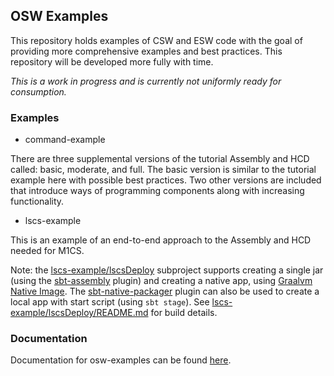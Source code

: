## OSW Examples
This repository holds examples of CSW and ESW code with the goal of providing more comprehensive examples 
and best practices. This repository will be developed more fully with time.

*This is a work in progress and is currently not uniformly ready for consumption.*

### Examples

* command-example

There are three supplemental versions of the tutorial Assembly and HCD called: basic, moderate, and full. The
basic version is similar to the tutorial example here with possible best practices. Two other versions are included that introduce
ways of programming components along with increasing functionality.

* lscs-example

This is an example of an end-to-end approach to the Assembly and HCD needed for M1CS.

Note: the [lscs-example/lscsDeploy](lscs-example/lscsDeploy) subproject supports creating
a single jar (using the [sbt-assembly](https://github.com/sbt/sbt-assembly) plugin) and
creating a native app, using [Graalvm Native Image](https://www.graalvm.org/). 
The [sbt-native-packager](https://github.com/sbt/sbt-native-packager) plugin can also be used
to create a local app with start script (using `sbt stage`).
See [lscs-example/lscsDeploy/README.md](lscs-example/lscsDeploy/README.md) for build details.

### Documentation

Documentation for osw-examples can be found [here](https://tmtsoftware.github.io/osw-examples).


